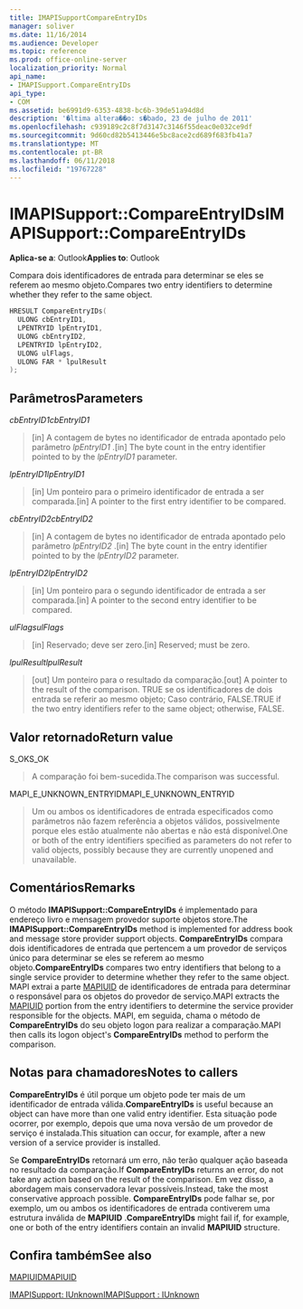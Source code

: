 ```yaml
---
title: IMAPISupportCompareEntryIDs
manager: soliver
ms.date: 11/16/2014
ms.audience: Developer
ms.topic: reference
ms.prod: office-online-server
localization_priority: Normal
api_name:
- IMAPISupport.CompareEntryIDs
api_type:
- COM
ms.assetid: be6991d9-6353-4838-bc6b-39de51a94d8d
description: '�ltima altera��o: s�bado, 23 de julho de 2011'
ms.openlocfilehash: c939189c2c8f7d3147c3146f55deac0e032ce9df
ms.sourcegitcommit: 9d60cd82b5413446e5bc8ace2cd689f683fb41a7
ms.translationtype: MT
ms.contentlocale: pt-BR
ms.lasthandoff: 06/11/2018
ms.locfileid: "19767228"
---
```

# <a name="imapisupportcompareentryids"></a><span data-ttu-id="e4caa-103">IMAPISupport::CompareEntryIDs</span><span class="sxs-lookup"><span data-stu-id="e4caa-103">IMAPISupport::CompareEntryIDs</span></span>

  
  
<span data-ttu-id="e4caa-104">**Aplica-se a**: Outlook</span><span class="sxs-lookup"><span data-stu-id="e4caa-104">**Applies to**: Outlook</span></span> 
  
<span data-ttu-id="e4caa-105">Compara dois identificadores de entrada para determinar se eles se referem ao mesmo objeto.</span><span class="sxs-lookup"><span data-stu-id="e4caa-105">Compares two entry identifiers to determine whether they refer to the same object.</span></span> 
  
```cpp
HRESULT CompareEntryIDs(
  ULONG cbEntryID1,
  LPENTRYID lpEntryID1,
  ULONG cbEntryID2,
  LPENTRYID lpEntryID2,
  ULONG ulFlags,
  ULONG FAR * lpulResult
);
```

## <a name="parameters"></a><span data-ttu-id="e4caa-106">Parâmetros</span><span class="sxs-lookup"><span data-stu-id="e4caa-106">Parameters</span></span>

 <span data-ttu-id="e4caa-107">_cbEntryID1_</span><span class="sxs-lookup"><span data-stu-id="e4caa-107">_cbEntryID1_</span></span>
  
> <span data-ttu-id="e4caa-108">[in] A contagem de bytes no identificador de entrada apontado pelo parâmetro _lpEntryID1_ .</span><span class="sxs-lookup"><span data-stu-id="e4caa-108">[in] The byte count in the entry identifier pointed to by the  _lpEntryID1_ parameter.</span></span> 
    
 <span data-ttu-id="e4caa-109">_lpEntryID1_</span><span class="sxs-lookup"><span data-stu-id="e4caa-109">_lpEntryID1_</span></span>
  
> <span data-ttu-id="e4caa-110">[in] Um ponteiro para o primeiro identificador de entrada a ser comparada.</span><span class="sxs-lookup"><span data-stu-id="e4caa-110">[in] A pointer to the first entry identifier to be compared.</span></span>
    
 <span data-ttu-id="e4caa-111">_cbEntryID2_</span><span class="sxs-lookup"><span data-stu-id="e4caa-111">_cbEntryID2_</span></span>
  
> <span data-ttu-id="e4caa-112">[in] A contagem de bytes no identificador de entrada apontado pelo parâmetro _lpEntryID2_ .</span><span class="sxs-lookup"><span data-stu-id="e4caa-112">[in] The byte count in the entry identifier pointed to by the  _lpEntryID2_ parameter.</span></span> 
    
 <span data-ttu-id="e4caa-113">_lpEntryID2_</span><span class="sxs-lookup"><span data-stu-id="e4caa-113">_lpEntryID2_</span></span>
  
> <span data-ttu-id="e4caa-114">[in] Um ponteiro para o segundo identificador de entrada a ser comparada.</span><span class="sxs-lookup"><span data-stu-id="e4caa-114">[in] A pointer to the second entry identifier to be compared.</span></span>
    
 <span data-ttu-id="e4caa-115">_ulFlags_</span><span class="sxs-lookup"><span data-stu-id="e4caa-115">_ulFlags_</span></span>
  
> <span data-ttu-id="e4caa-116">[in] Reservado; deve ser zero.</span><span class="sxs-lookup"><span data-stu-id="e4caa-116">[in] Reserved; must be zero.</span></span>
    
 <span data-ttu-id="e4caa-117">_lpulResult_</span><span class="sxs-lookup"><span data-stu-id="e4caa-117">_lpulResult_</span></span>
  
> <span data-ttu-id="e4caa-118">[out] Um ponteiro para o resultado da comparação.</span><span class="sxs-lookup"><span data-stu-id="e4caa-118">[out] A pointer to the result of the comparison.</span></span> <span data-ttu-id="e4caa-119">TRUE se os identificadores de dois entrada se referir ao mesmo objeto; Caso contrário, FALSE.</span><span class="sxs-lookup"><span data-stu-id="e4caa-119">TRUE if the two entry identifiers refer to the same object; otherwise, FALSE.</span></span>
    
## <a name="return-value"></a><span data-ttu-id="e4caa-120">Valor retornado</span><span class="sxs-lookup"><span data-stu-id="e4caa-120">Return value</span></span>

<span data-ttu-id="e4caa-121">S_OK</span><span class="sxs-lookup"><span data-stu-id="e4caa-121">S_OK</span></span> 
  
> <span data-ttu-id="e4caa-122">A comparação foi bem-sucedida.</span><span class="sxs-lookup"><span data-stu-id="e4caa-122">The comparison was successful.</span></span>
    
<span data-ttu-id="e4caa-123">MAPI_E_UNKNOWN_ENTRYID</span><span class="sxs-lookup"><span data-stu-id="e4caa-123">MAPI_E_UNKNOWN_ENTRYID</span></span> 
  
> <span data-ttu-id="e4caa-124">Um ou ambos os identificadores de entrada especificados como parâmetros não fazem referência a objetos válidos, possivelmente porque eles estão atualmente não abertas e não está disponível.</span><span class="sxs-lookup"><span data-stu-id="e4caa-124">One or both of the entry identifiers specified as parameters do not refer to valid objects, possibly because they are currently unopened and unavailable.</span></span>
    
## <a name="remarks"></a><span data-ttu-id="e4caa-125">Comentários</span><span class="sxs-lookup"><span data-stu-id="e4caa-125">Remarks</span></span>

<span data-ttu-id="e4caa-126">O método **IMAPISupport::CompareEntryIDs** é implementado para endereço livro e mensagem provedor suporte objetos store.</span><span class="sxs-lookup"><span data-stu-id="e4caa-126">The **IMAPISupport::CompareEntryIDs** method is implemented for address book and message store provider support objects.</span></span> <span data-ttu-id="e4caa-127">**CompareEntryIDs** compara dois identificadores de entrada que pertencem a um provedor de serviços único para determinar se eles se referem ao mesmo objeto.</span><span class="sxs-lookup"><span data-stu-id="e4caa-127">**CompareEntryIDs** compares two entry identifiers that belong to a single service provider to determine whether they refer to the same object.</span></span> <span data-ttu-id="e4caa-128">MAPI extrai a parte [MAPIUID](mapiuid.md) de identificadores de entrada para determinar o responsável para os objetos do provedor de serviço.</span><span class="sxs-lookup"><span data-stu-id="e4caa-128">MAPI extracts the [MAPIUID](mapiuid.md) portion from the entry identifiers to determine the service provider responsible for the objects.</span></span> <span data-ttu-id="e4caa-129">MAPI, em seguida, chama o método de **CompareEntryIDs** do seu objeto logon para realizar a comparação.</span><span class="sxs-lookup"><span data-stu-id="e4caa-129">MAPI then calls its logon object's **CompareEntryIDs** method to perform the comparison.</span></span> 
  
## <a name="notes-to-callers"></a><span data-ttu-id="e4caa-130">Notas para chamadores</span><span class="sxs-lookup"><span data-stu-id="e4caa-130">Notes to callers</span></span>

 <span data-ttu-id="e4caa-131">**CompareEntryIDs** é útil porque um objeto pode ter mais de um identificador de entrada válida.</span><span class="sxs-lookup"><span data-stu-id="e4caa-131">**CompareEntryIDs** is useful because an object can have more than one valid entry identifier.</span></span> <span data-ttu-id="e4caa-132">Esta situação pode ocorrer, por exemplo, depois que uma nova versão de um provedor de serviço é instalada.</span><span class="sxs-lookup"><span data-stu-id="e4caa-132">This situation can occur, for example, after a new version of a service provider is installed.</span></span> 
  
<span data-ttu-id="e4caa-133">Se **CompareEntryIDs** retornará um erro, não terão qualquer ação baseada no resultado da comparação.</span><span class="sxs-lookup"><span data-stu-id="e4caa-133">If **CompareEntryIDs** returns an error, do not take any action based on the result of the comparison.</span></span> <span data-ttu-id="e4caa-134">Em vez disso, a abordagem mais conservadora levar possíveis.</span><span class="sxs-lookup"><span data-stu-id="e4caa-134">Instead, take the most conservative approach possible.</span></span> <span data-ttu-id="e4caa-135">**CompareEntryIDs** pode falhar se, por exemplo, um ou ambos os identificadores de entrada contiverem uma estrutura inválida de **MAPIUID** .</span><span class="sxs-lookup"><span data-stu-id="e4caa-135">**CompareEntryIDs** might fail if, for example, one or both of the entry identifiers contain an invalid **MAPIUID** structure.</span></span> 
  
## <a name="see-also"></a><span data-ttu-id="e4caa-136">Confira também</span><span class="sxs-lookup"><span data-stu-id="e4caa-136">See also</span></span>



[<span data-ttu-id="e4caa-137">MAPIUID</span><span class="sxs-lookup"><span data-stu-id="e4caa-137">MAPIUID</span></span>](mapiuid.md)
  
[<span data-ttu-id="e4caa-138">IMAPISupport: IUnknown</span><span class="sxs-lookup"><span data-stu-id="e4caa-138">IMAPISupport : IUnknown</span></span>](imapisupportiunknown.md)

